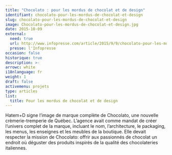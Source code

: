 ```yaml
---
title: "Chocolato : pour les mordus de chocolat et de design"
identifiant: chocolato-pour-les-mordus-de-chocolat-et-design
slug: chocolato-pour-les-mordus-de-chocolat-et-design
image: Chocolato-pour-les-mordus-de-chocolat-et-design.jpg
date: 2015-10-09
external:
  need: true
  url: http://www.infopresse.com/article/2015/9/9/chocolato-pour-les-mordus-de-chocolat-et-de-design
  presse: l'Infopresse
occasion: false
historique: true
description: >-
arrowc: white
i18nlanguage: fr
weight: 1
draft: false
activemenu: projets
type: articles
list:
  title: Pour les mordus de chocolat et de design
---
```

Hatem+D signe l’image de marque complète de Chocolato, une nouvelle crèmerie-tremperie de Québec.  L’agence avait comme mandat de créer l’univers complet de la marque, incluant le nom, l’architecture, le packaging, les menus, les enseignes et les meubles de la boutique. Elle devait respecter la mission de Chocolato: offrir aux passionnés de chocolat un endroit où déguster des produits inspirés de la qualité des chocolateries italiennes. 

